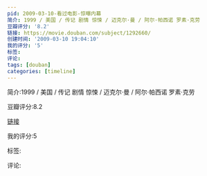 ```yaml
---
pid: 2009-03-10-看过电影-惊曝内幕
简介: 1999 / 美国 / 传记 剧情 惊悚 / 迈克尔·曼 / 阿尔·帕西诺 罗素·克劳
豆瓣评分: '8.2'
链接: https://movie.douban.com/subject/1292660/
创建时间: '2009-03-10 19:04:10'
我的评分: '5'
标签:
评论:
tags: [douban]
categories: [timeline]
---
```

简介:1999 / 美国 / 传记 剧情 惊悚 / 迈克尔·曼 / 阿尔·帕西诺 罗素·克劳

豆瓣评分:8.2

[链接](https://movie.douban.com/subject/1292660/)

我的评分:5

标签:

评论:

